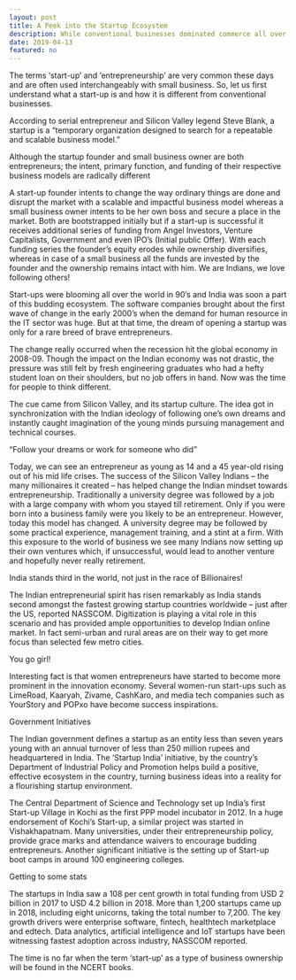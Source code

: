 ```yaml
---
layout: post
title: A Peek into the Startup Ecosystem
description: While conventional businesses dominated commerce all over the world, a relatively unpopular term ‘start-up’ popped up during the late 1990’s. 
date: 2019-04-13
featured: no
---
```

The terms ‘start-up’ and ‘entrepreneurship’ are very common these days and are often used interchangeably with small business. So, let us first understand what a start-up is and how it is different from conventional businesses.

According to serial entrepreneur and Silicon Valley legend Steve Blank, a startup is a “temporary organization designed to search for a repeatable and scalable business model.”

Although the startup founder and small business owner are both entrepreneurs; the intent, primary function, and funding of their respective business models are radically different

A start-up founder intents to change the way ordinary things are done and disrupt the market with a scalable and impactful business model whereas a small business owner intents to be her own boss and secure a place in the market.
Both are bootstrapped initially but if a start-up is successful it receives additional series of funding from Angel Investors, Venture Capitalists, Government and even IPO’s (Initial public Offer). With each funding series the founder’s equity erodes while ownership diversifies, whereas in case of a small business all the funds are invested by the founder and the ownership remains intact with him.
We are Indians, we love following others!

Start-ups were blooming all over the world in 90’s and India was soon a part of this budding ecosystem. The software companies brought about the first wave of change in the early 2000’s when the demand for human resource in the IT sector was huge. But at that time, the dream of opening a startup was only for a rare breed of brave entrepreneurs.

The change really occurred when the recession hit the global economy in 2008-09. Though the impact on the Indian economy was not drastic, the pressure was still felt by fresh engineering graduates who had a hefty student loan on their shoulders, but no job offers in hand. Now was the time for people to think different.

The cue came from Silicon Valley, and its startup culture. The idea got in synchronization with the Indian ideology of following one’s own dreams and instantly caught imagination of the young minds pursuing management and technical courses.

“Follow your dreams or work for someone who did”

Today, we can see an entrepreneur as young as 14 and a 45 year-old rising out of his mid life crises. The success of the Silicon Valley Indians – the many millionaires it created – has helped change the Indian mindset towards entrepreneurship. Traditionally a university degree was followed by a job with a large company with whom you stayed till retirement. Only if you were born into a business family were you likely to be an entrepreneur. However, today this model has changed. A university degree may be followed by some practical experience, management training, and a stint at a firm. With this exposure to the world of business we see many Indians now setting up their own ventures which, if unsuccessful, would lead to another venture and hopefully never really retirement.

India stands third in the world, not just in the race of Billionaires!

The Indian entrepreneurial spirit has risen remarkably as India stands second amongst the fastest growing startup countries worldwide – just after the US, reported NASSCOM. Digitization is playing a vital role in this scenario and has provided ample opportunities to develop Indian online market. In fact semi-urban and rural areas are on their way to get more focus than selected few metro cities. 

You go girl!

Interesting fact is that women entrepreneurs have started to become more prominent in the innovation economy. Several women-run start-ups such as LimeRoad, Kaaryah, Zivame, CashKaro, and media tech companies such as YourStory and POPxo have become success inspirations.

Government Initiatives

The Indian government defines a startup as an entity less than seven years young with an annual turnover of less than 250 million rupees and headquartered in India. The ‘Startup India’ initiative, by the country’s Department of Industrial Policy and Promotion helps build a positive, effective ecosystem in the country, turning business ideas into a reality for a flourishing startup environment.

The Central Department of Science and Technology set up India’s first Start-up Village in Kochi as the first PPP model incubator in 2012. In a huge endorsement of Kochi’s Start-up, a similar project was started in Vishakhapatnam. Many universities, under their entrepreneurship policy, provide grace marks and attendance waivers to encourage budding entrepreneurs. Another significant initiative is the setting up of Start-up boot camps in around 100 engineering colleges.


Getting to some stats

The startups in India saw a 108 per cent growth in total funding from USD 2 billion in 2017 to USD 4.2 billion in 2018. More than 1,200 startups came up in 2018, including eight unicorns, taking the total number to 7,200. The key growth drivers were enterprise software, fintech, healthtech marketplace and edtech. Data analytics, artificial intelligence and IoT startups have been witnessing fastest adoption across industry, NASSCOM reported.

The time is no far when the term ‘start-up’ as a type of business ownership will be found in the NCERT books.
